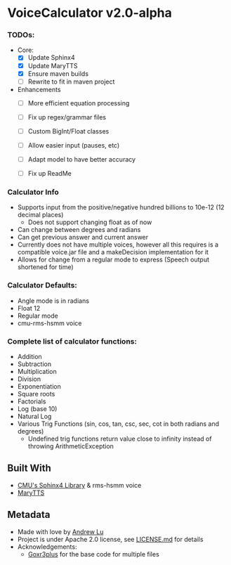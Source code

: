 # VoiceCalculator v2.0-alpha

### TODOs:
- Core:
   - [x] Update Sphinx4
   - [x] Update MaryTTS
   - [x] Ensure maven builds
   - [ ] Rewrite to fit in maven project
- Enhancements
   - [ ] More efficient equation processing
   - [ ] Fix up regex/grammar files
   - [ ] Custom BigInt/Float classes
   - [ ] Allow easier input (pauses, etc)
   - [ ] Adapt model to have better accuracy
   - [ ] Fix up ReadMe


### Calculator Info

- Supports input from the positive/negative hundred billions to 10e-12 (12 decimal places)
  - Does not support changing float as of now
- Can change between degrees and radians
- Can get previous answer and current answer
- Currently does not have multiple voices, however all this requires is a compatible voice.jar file and a makeDecision implementation for it
- Allows for change from a regular mode to express (Speech output shortened for time)

### Calculator Defaults:
- Angle mode is in radians
- Float 12
- Regular mode
- cmu-rms-hsmm voice
### Complete list of calculator functions:
- Addition
- Subtraction
- Multiplication
- Division
- Exponentiation
- Square roots
- Factorials
- Log (base 10)
- Natural Log
- Various Trig Functions (sin, cos, tan, csc, sec, cot in both radians and degrees)
  - Undefined trig functions return value close to infinity instead of throwing ArithmeticException

## Built With
* [CMU's Sphinx4 Library](https://github.com/cmusphinx/sphinx4) & rms-hsmm voice
* [MaryTTS](https://github.com/marytts/marytts)

## Metadata
* Made with love by [Andrew Lu](https://github.com/andrewtlu)
* Project is under Apache 2.0 license, see [LICENSE.md](LICENSE.md) for details
* Acknowledgements:
  * [Goxr3plus](https://github.com/goxr3plus) for the base code for multiple files

